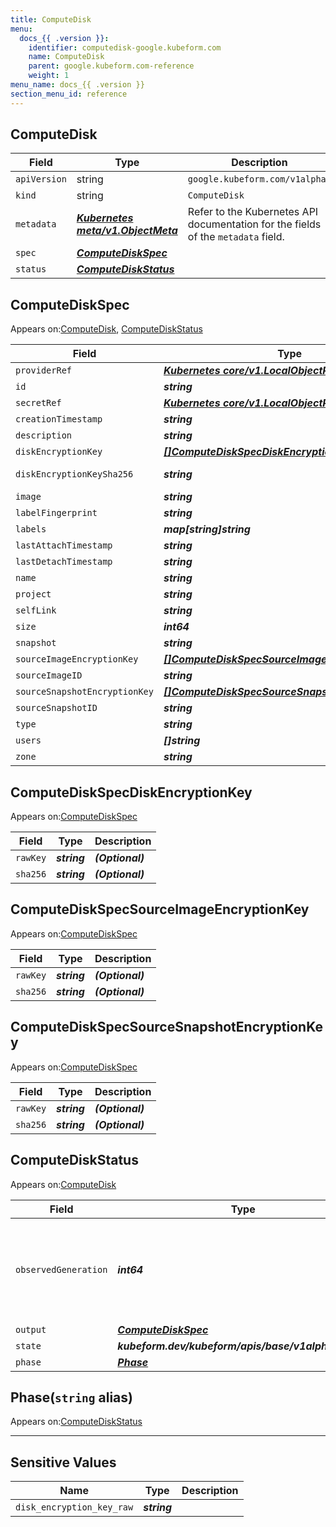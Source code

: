 ```yaml
---
title: ComputeDisk
menu:
  docs_{{ .version }}:
    identifier: computedisk-google.kubeform.com
    name: ComputeDisk
    parent: google.kubeform.com-reference
    weight: 1
menu_name: docs_{{ .version }}
section_menu_id: reference
---
```


## ComputeDisk
| Field | Type | Description |
| ------ | ----- | ----------- |
| `apiVersion` | string | `google.kubeform.com/v1alpha1` |
|    `kind` | string | `ComputeDisk` |
| `metadata` | ***[Kubernetes meta/v1.ObjectMeta](https://kubernetes.io/docs/reference/generated/kubernetes-api/v1.13/#objectmeta-v1-meta)***|Refer to the Kubernetes API documentation for the fields of the `metadata` field.|
| `spec` | ***[ComputeDiskSpec](#computediskspec)***||
| `status` | ***[ComputeDiskStatus](#computediskstatus)***||
## ComputeDiskSpec

Appears on:[ComputeDisk](#computedisk), [ComputeDiskStatus](#computediskstatus)

| Field | Type | Description |
| ------ | ----- | ----------- |
| `providerRef` | ***[Kubernetes core/v1.LocalObjectReference](https://kubernetes.io/docs/reference/generated/kubernetes-api/v1.13/#localobjectreference-v1-core)***||
| `id` | ***string***||
| `secretRef` | ***[Kubernetes core/v1.LocalObjectReference](https://kubernetes.io/docs/reference/generated/kubernetes-api/v1.13/#localobjectreference-v1-core)***||
| `creationTimestamp` | ***string***| ***(Optional)*** |
| `description` | ***string***| ***(Optional)*** |
| `diskEncryptionKey` | ***[[]ComputeDiskSpecDiskEncryptionKey](#computediskspecdiskencryptionkey)***| ***(Optional)*** |
| `diskEncryptionKeySha256` | ***string***| ***(Optional)*** Deprecated|
| `image` | ***string***| ***(Optional)*** |
| `labelFingerprint` | ***string***| ***(Optional)*** |
| `labels` | ***map[string]string***| ***(Optional)*** |
| `lastAttachTimestamp` | ***string***| ***(Optional)*** |
| `lastDetachTimestamp` | ***string***| ***(Optional)*** |
| `name` | ***string***||
| `project` | ***string***| ***(Optional)*** |
| `selfLink` | ***string***| ***(Optional)*** |
| `size` | ***int64***| ***(Optional)*** |
| `snapshot` | ***string***| ***(Optional)*** |
| `sourceImageEncryptionKey` | ***[[]ComputeDiskSpecSourceImageEncryptionKey](#computediskspecsourceimageencryptionkey)***| ***(Optional)*** |
| `sourceImageID` | ***string***| ***(Optional)*** |
| `sourceSnapshotEncryptionKey` | ***[[]ComputeDiskSpecSourceSnapshotEncryptionKey](#computediskspecsourcesnapshotencryptionkey)***| ***(Optional)*** |
| `sourceSnapshotID` | ***string***| ***(Optional)*** |
| `type` | ***string***| ***(Optional)*** |
| `users` | ***[]string***| ***(Optional)*** |
| `zone` | ***string***| ***(Optional)*** |
## ComputeDiskSpecDiskEncryptionKey

Appears on:[ComputeDiskSpec](#computediskspec)

| Field | Type | Description |
| ------ | ----- | ----------- |
| `rawKey` | ***string***| ***(Optional)*** |
| `sha256` | ***string***| ***(Optional)*** |
## ComputeDiskSpecSourceImageEncryptionKey

Appears on:[ComputeDiskSpec](#computediskspec)

| Field | Type | Description |
| ------ | ----- | ----------- |
| `rawKey` | ***string***| ***(Optional)*** |
| `sha256` | ***string***| ***(Optional)*** |
## ComputeDiskSpecSourceSnapshotEncryptionKey

Appears on:[ComputeDiskSpec](#computediskspec)

| Field | Type | Description |
| ------ | ----- | ----------- |
| `rawKey` | ***string***| ***(Optional)*** |
| `sha256` | ***string***| ***(Optional)*** |
## ComputeDiskStatus

Appears on:[ComputeDisk](#computedisk)

| Field | Type | Description |
| ------ | ----- | ----------- |
| `observedGeneration` | ***int64***| ***(Optional)*** Resource generation, which is updated on mutation by the API Server.|
| `output` | ***[ComputeDiskSpec](#computediskspec)***| ***(Optional)*** |
| `state` | ***kubeform.dev/kubeform/apis/base/v1alpha1.State***| ***(Optional)*** |
| `phase` | ***[Phase](#phase)***| ***(Optional)*** |
## Phase(`string` alias)

Appears on:[ComputeDiskStatus](#computediskstatus)

---
## Sensitive Values
| Name | Type | Description |
|------|------|-------------|
| `disk_encryption_key_raw` | ***string*** ||
